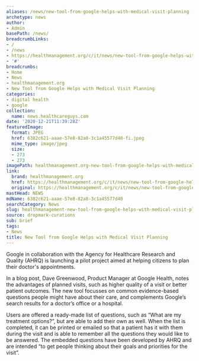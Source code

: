 ```yaml
---
aliases: /news/new-tool-from-google-helps-with-medical-visit-planning
archetype: news
author:
- Admin
basePath: /news/
breadcrumbLinks:
- /
- /news
- https://healthmanagement.org/c/it/news/new-tool-from-google-helps-with-medical-visit-planning
- '#'
breadcrumbs:
- Home
- News
- healthmanagement.org
- New Tool from Google Helps with Medical Visit Planning
categories:
- digital health
- google
collection:
  name: news.healthcareguys.com
date: '2020-12-21T11:39:28Z'
featuredImage:
  format: JPEG
  href: 6382c621-aaae-57e8-82a8-3c1a45577d40-fi.jpeg
  mime_type: image/jpeg
  size:
  - 273
  - 273
imagePath: healthmanagement.org-new-tool-from-google-helps-with-medical-visit-planning
link:
  brand: healthmanagement.org
  href: https://healthmanagement.org/c/it/news/new-tool-from-google-helps-with-medical-visit-planning
  original: https://healthmanagement.org/c/it/news/new-tool-from-google-helps-with-medical-visit-planning
mastHead: NEWS
mdName: 6382c621-aaae-57e8-82a8-3c1a45577d40
searchCategory: News
slug: healthmanagement-new-tool-from-google-helps-with-medical-visit-planning
source: dropmark-curations
sub: brief
tags:
- News
title: New Tool from Google Helps with Medical Visit Planning
---
```


Google in collaboration with the Agency for Healthcare Research and Quality (AHRQ) is launching a pilot project aimed at helping citizens to plan their doctor's appointments.

In a blog post, Dave Greenwood, Product Manager at Google Health, notes the advantages of planned visits, such as higher quality of a visit or better patient outcomes. The new tool focusses on common evidence-based questions people might have about their care, and complements Google’s search results for a doctor’s office or a hospital.

 

Users are offered a ready-made list of questions, such as “What are my treatment options?”, but are able to add their own as well. When the list is completed, it can be printed or emailed so that a patient has it with them during the visit and is able to remember all the questions they would like to be answered. The embedded questions have been developed by AHRQ and are intended “to get people thinking about their goals and priorities for the visit”.